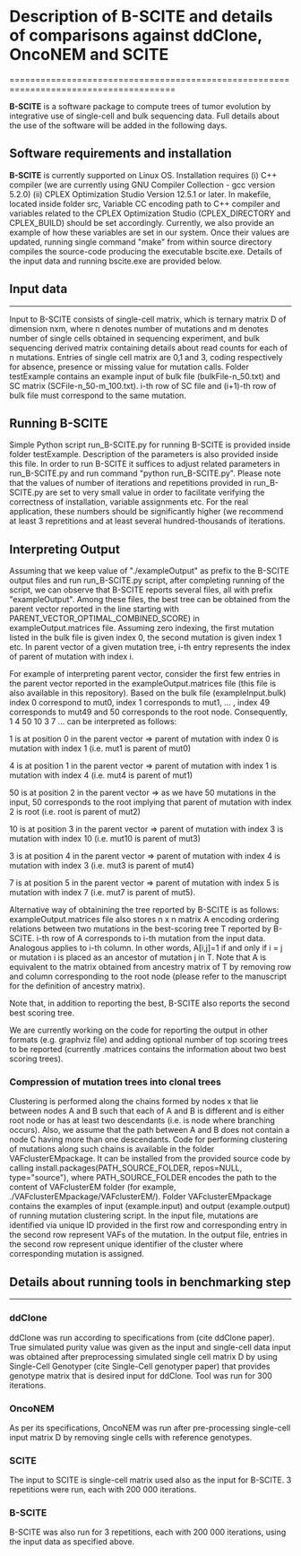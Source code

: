 # Description of B-SCITE and details of comparisons against ddClone, OncoNEM and SCITE
======================================================================================




**B-SCITE** is a software package to compute trees of tumor evolution by integrative use of single-cell and bulk sequencing data. Full details about the use of the software will be added in the following days.

## Software requirements and installation

**B-SCITE** is currently supported on Linux OS. Installation requires 
(i)  C++ compiler (we are currently using GNU Compiler Collection - gcc version 5.2.0)
(ii) CPLEX Optimization Studio Version 12.5.1 or later.
In makefile, located inside folder src, Variable CC encoding path to C++ compiler and variables related to the CPLEX Optimization Studio (CPLEX_DIRECTORY and CPLEX_BUILD) should be set accordingly. Currently, we also provide an example of how these variables are set in our system. Once their values are updated, running single command "make" from within source directory compiles the source-code producing the executable bscite.exe. Details of the input data and running bscite.exe are provided below.

## Input data
-------------

Input to B-SCITE consists of single-cell matrix, which is ternary matrix D of dimension nxm, where n denotes number of mutations and m denotes number of single cells obtained in sequencing experiment, and bulk sequencing derived matrix containing details about read counts for each of n mutations. Entries of single cell matrix are 0,1 and 3, coding respectively for absence, presence or missing value for mutation calls. Folder testExample contains an example input of bulk file (bulkFile-n_50.txt) and SC matrix (SCFile-n_50-m_100.txt). i-th row of SC file and (i+1)-th row of bulk file must correspond to the same mutation. 

## Running B-SCITE

Simple Python script run_B-SCITE.py for running B-SCITE is provided inside folder testExample. Description of the parameters is also provided inside this file. In order to run B-SCITE it suffices to adjust related parameters in run_B-SCITE.py and run command "python run_B-SCITE.py". Please note that the values of number of iterations and repetitions provided in run_B-SCITE.py are set to very small value in order to facilitate verifying the correctness of installation, variable assignments etc. For the real application, these numbers should be significantly higher (we recommend at least 3 repretitions and at least several hundred-thousands of iterations.

## Interpreting Output


Assuming that we keep value of "./exampleOutput" as prefix to the B-SCITE output files and run run_B-SCITE.py script, after completing running of the script, we can observe that B-SCITE reports several files, all with prefix "exampleOutput". Among these files, the best tree can be obtained from the parent vector reported in the line starting with PARENT_VECTOR_OPTIMAL_COMBINED_SCORE) in exampleOutput.matrices file. Assuming zero indexing, the first mutation listed in the bulk file is given index 0, the second mutation is given index 1 etc. In parent vector of a given mutation tree, i-th entry represents the index of parent of mutation with index i.

For example of interpreting parent vector, consider the first few entries in the parent vector reported in the exampleOutput.matrices file (this file is also available in this repository). Based on the bulk file (exampleInput.bulk) index 0 correspond to mut0, index 1 corresponds to mut1, ... , index 49 corresponds to mut49 and 50 corresponds to the root node. Consequently, 1 4 50 10 3 7 ... can be interpreted as follows: 

1 is at position 0 in the parent vector  => parent of mutation with index 0 is mutation with index 1 (i.e. mut1 is parent of mut0)

4 is at position 1 in the parent vector  => parent of mutation with index 1 is mutation with index 4 (i.e. mut4 is parent of mut1)

50 is at position 2 in the parent vector => as we have 50 mutations in the input, 50 corresponds to the root implying that parent of mutation with index 2 is root (i.e. root is parent of mut2)

10 is at position 3 in the parent vector => parent of mutation with index 3 is mutation with index 10 (i.e. mut10 is parent of mut3)

3 is at position 4 in the parent vector  => parent of mutation with index 4 is mutation with index 3 (i.e. mut3 is parent of mut4)

7 is at position 5 in the parent vector  => parent of mutation with index 5 is mutation with index 7 (i.e. mut7 is parent of mut5).
 
 
Alternative way of obtainining the tree reported by B-SCITE is as follows: exampleOutput.matrices file also stores n x n matrix A encoding ordering relations between two mutations in the best-scoring tree T reported by B-SCITE. i-th row of A corresponds to i-th mutation from the input data. Analogous applies to i-th column. In other words, A[i,j]=1 if and only if i = j or mutation i is placed as an ancestor of mutation j in T. Note that A is equivalent to the matrix obtained from ancestry matrix of T by removing row and column corresponding to the root node (please refer to the manuscript for the definition of ancestry matrix).

Note that, in addition to reporting the best, B-SCITE also reports the second best scoring tree.

We are currently working on the code for reporting the output in other formats (e.g. graphviz file) and adding optional number of top scoring trees to be reported (currently .matrices contains the information about two best scoring trees).



### Compression of mutation trees into clonal trees

Clustering is performed along the chains formed by nodes x that lie between nodes A and B such that each of A and B is different and is either root node or has at least two descendants (i.e. is node where branching occurs). Also, we assume that the path between A and B does not contain a node C having more than one descendants. Code for performing clustering of mutations along such chains is available in the folder VAFclusterEMpackage. It can be installed from the provided source code by calling install.packages(PATH_SOURCE_FOLDER, repos=NULL, type="source"), where PATH_SOURCE_FOLDER encodes the path to the content of VAFclusterEM folder (for example, ./VAFclusterEMpackage/VAFclusterEM/). Folder VAFclusterEMpackage contains the examples of input (example.input) and output (example.output) of running mutation clustering script. In the input file, mutations are identified via unique ID provided in the first row and corresponding entry in the second row represent VAFs of the mutation. In the output file, entries in the second row represent unique identifier of the cluster where corresponding mutation is assigned. 

## Details about running tools in benchmarking step
---------------------------------------------------

### ddClone 

ddClone was run according to specifications from (cite ddClone paper). True simulated purity value was given as the input and single-cell data input was obtained after preprocessing simulated single cell matrix D by using Single-Cell Genotyper (cite Single-Cell genotyper paper) that provides genotype matrix that is desired input for ddClone. Tool was run for 300 iterations. 

### OncoNEM

As per its specifications, OncoNEM was run after pre-processing single-cell input matrix D by removing single cells with reference genotypes. 

### SCITE

The input to SCITE is single-cell matrix used also as the input for B-SCITE. 3 repetitions were run, each with 200 000 iterations. 

### B-SCITE

B-SCITE was also run for 3 repetitions, each with 200 000 iterations, using the input data as specified above.


